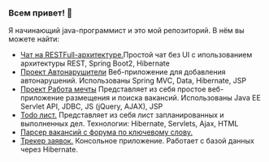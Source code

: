 ### Всем привет! 👋

Я начинающий java-программист и это мой репозиторий. В нём вы можете найти:

- <a href=https://github.com/alexg3011/job4j_chat>Чат на RESTFull-архитектуре.</a>Простой чат без UI с ипользованием архитектуры REST, Spring Boot2, Hibernate
- <a href=https://github.com/alexg3011/job4j_car_accident>Проект Автонарушители</a> Веб-приложение для добавления автонарушений. Использованы Spring MVC, Data, Hibernate, JSP
- <a href=https://github.com/alexg3011/job4j_dreamjob>Проект Работа мечты</a> Представляет из себя простое веб-приложение размещения и поиска вакансий. Использованы Java EE Servlet API, JDBC, JS (jQuery, AJAX), JSP
- <a href=https://github.com/alexg3011/job4j_todo>Todo лист.</a> Представляет из себя лист запланированных и выполненных дел. Технологии: Hibernate, Servlets, Ajax, HTML
- <a href=https://github.com/alexg3011/job4j_grabber>Парсер вакансий с форума по ключевому слову.</a> 
- <a href=https://github.com/alexg3011/job4j_tracker>Трекер заявок.</a> Консольное приложение. Работает с базой данных через Hibernate.
